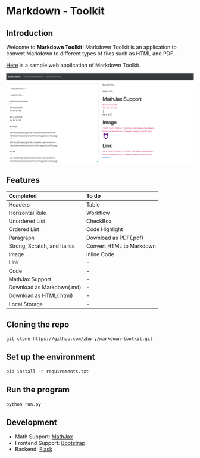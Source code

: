 # Markdown - Toolkit

## Introduction
Welcome to **Markdown Toolkit**! Markdown Toolkit is an application to convert Markdown to different types of files such as HTML and PDF.


[Here](http://yzhu.pythonanywhere.com/) is a sample web application of Markdown Toolkit.

![Example](docs/product1.png)

## Features
|Completed|To do|
|:---|:---|
|  Headers|Table|
|  Horizontal Rule | Workflow|
|  Unordered List | CheckBox|
|  Ordered List|Code Highlight|
|  Paragraph|Download as PDF(.pdf)|
|  Strong, Scratch, and Italics| Convert HTML to Markdown|
|  Image|Inline Code|
|  Link|-|
|  Code|-|
|  MathJax Support|-|
|  Download as Markdown(.md)|-|
|  Download as HTML(.html)|-|
|  Local Storage|-|

## Cloning the repo
```
git clone https://github.com/zhu-y/markdown-toolkit.git
```

## Set up the environment
```
pip install -r requirements.txt
```

## Run the program
```
python run.py
```

## Development
- Math Support: [MathJax](https://www.mathjax.org/)
- Frontend Support: [Bootstrap](https://getbootstrap.com/)
- Backend: [Flask](http://flask.pocoo.org/)
